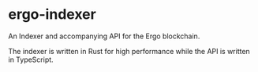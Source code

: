 # ergo-indexer

An Indexer and accompanying API for the Ergo blockchain.

The indexer is written in Rust for high performance while the API is written in TypeScript.
